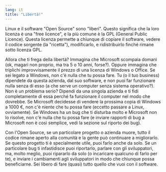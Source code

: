 ```yaml
---
lang: it
title: "Libertà!"
---
```


Linux e il software "Open Source" sono "liberi". Questo significa che la 
loro licenza è una "free licence", e la più comune è la GPL (General 
Public Licence). Questa licenza permette a chiunque di copiare 
il software, vedere il codice sorgente (la "ricetta"), modificarlo, e 
ridistribuirlo finché rimane sotto licenza GPL.

Allora che ti frega della libertà? Immagina che Microsoft scompaia
domani (ok, magari non proprio, ma tra 5 o 10 anni, forse?). Oppure 
immagina che triplichi improvvisamente il prezzo di una licenza di Windows o 
Office. Se sei legato a Windows, non c'è nulla che tu possa fare. 
Tu (o il tuo business) dipendete da questa azienda, dal suo software, e 
non puoi far funzionare nulla senza di esso (a che serve un computer senza 
sistema operativo?). Non è un problema serio? Dipendi da una singola 
azienda e ti fidi completamente di essa perché fa funzionare il computer 
nel modo che dovrebbe. Se Microsoft decidesse di vendere la prossima copia di 
Windows a 1000 €, non c'è niente che tu possa fare (eccetto passare a Linux, 
ovviamente). Se Windows ha un bug che ti disturba molto e Microsoft non 
lo risolve, non c'è nulla che tu possa fare (e inviare rapporti di bug a 
Microsoft non è così semplice, vedi la sezione sul riporto dei bug).

Con l'Open Source, se un particolare progetto o azienda muore, 
tutto il codice rimane aperto alla comunità e la gente può continuare a 
migliorarlo. Se questo progetto ti è specialmente utile, puoi farlo anche 
da solo. Se un particolare bug ti infastidisce puoi riportarlo, parlare 
con gli sviluppatori, ma, molto meglio, puoi ripararlo da solo (o incaricare 
qualcuno di farlo per te), e inviare i cambiamenti agli sviluppatori 
in modo che chiunque possa beneficiarne. Sei libero di fare (quasi) tutto 
quello che vuoi con il software.




